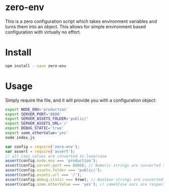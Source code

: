 # zero-env

This is a zero configuration script which takes environment variables and turns them into an object. This allows for simple environment based configuration with virtually no effort.

# Install

```bash
npm install --save zero-env
```

# Usage

Simply require the file, and it will provide you with a configuration object:

```bash
export NODE_ENV='production'
export SERVER_PORT='8080'
export SERVER_ASSETS_FOLDER='public/'
export SERVER_ASSETS_URL='/'
export DEBUG_STATIC='true'
export some_otherValue='yes'
node index.js
```

```js
var config = require('zero-env');
var assert = require('assert');
// all caps values are converted to lowercase
assert(config.node.env === 'production');
assert(config.server.port === 8080); // Numeric strings are converted to numbers
assert(config.assets.folder === 'public/');
assert(config.assets.url === '/');
assert(config.debug.static === true); // Boolean strings are converted to booleans
assert(config.some.otherValue === 'yes'); // camelCase vars are respected
```
